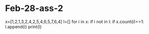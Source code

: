# Feb-28-ass-2
x=[1,2,1,3,2,4,2,5,4,6,5,7,6,4]
l=[]
for i in x:
    if i not in l:
        if x.count(i)==1:
            l.append(i)
print(l)
